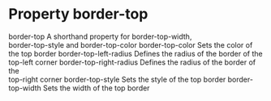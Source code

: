 # Property border-top

border-top
    A shorthand property for border-top-width,  
    border-top-style and border-top-color
border-top-color
    Sets the color of the top border
border-top-left-radius
    Defines the radius of the border of the  
    top-left corner
border-top-right-radius
    Defines the radius of the border of the  
    top-right corner
border-top-style
    Sets the style of the top border
border-top-width
    Sets the width of the top border
